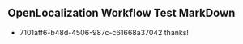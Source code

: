 ## OpenLocalization Workflow Test MarkDown
* 7101aff6-b48d-4506-987c-c61668a37042 thanks!

<!--HONumber=Sep16_HO1-->



